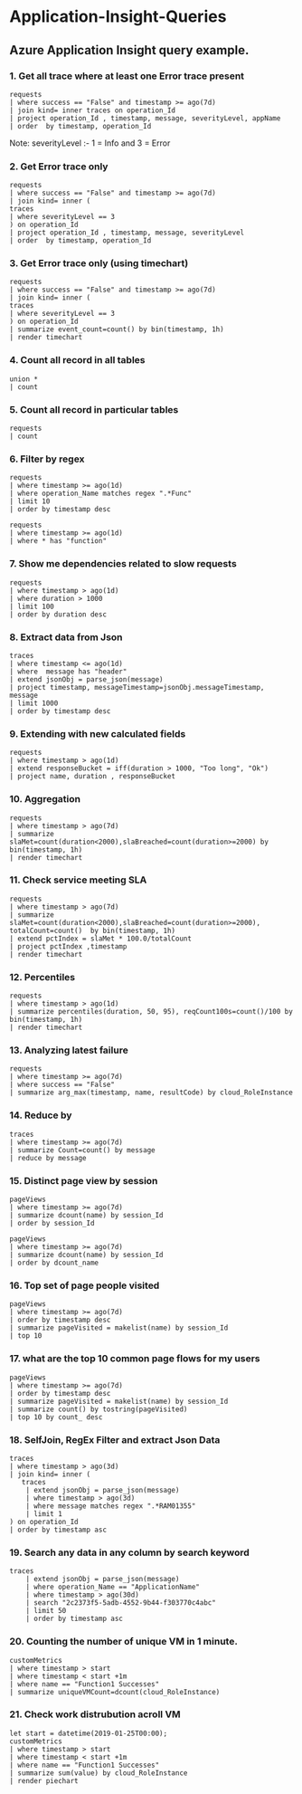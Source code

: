 # Application-Insight-Queries
## Azure Application Insight query example.

### 1. Get all trace where at least one Error trace present
```
requests
| where success == "False" and timestamp >= ago(7d) 
| join kind= inner traces on operation_Id  
| project operation_Id , timestamp, message, severityLevel, appName 
| order  by timestamp, operation_Id
```
Note: severityLevel :- 1 = Info and 3 = Error

### 2. Get Error trace only
```
requests
| where success == "False" and timestamp >= ago(7d) 
| join kind= inner (
traces
| where severityLevel == 3
) on operation_Id  
| project operation_Id , timestamp, message, severityLevel  
| order  by timestamp, operation_Id
```
### 3. Get Error trace only (using timechart)
```
requests
| where success == "False" and timestamp >= ago(7d)
| join kind= inner (
traces
| where severityLevel == 3
) on operation_Id  
| summarize event_count=count() by bin(timestamp, 1h) 
| render timechart
```

### 4. Count all record in all tables
```
union *
| count 
```

### 5. Count all record in particular tables
```
requests
| count
```

### 6. Filter by regex
```
requests
| where timestamp >= ago(1d) 
| where operation_Name matches regex ".*Func" 
| limit 10 
| order by timestamp desc 
```

```
requests
| where timestamp >= ago(1d) 
| where * has "function" 
```

### 7. Show me dependencies related to slow requests
```
requests
| where timestamp > ago(1d)
| where duration > 1000
| limit 100
| order by duration desc
```

### 8. Extract data from Json
```
traces
| where timestamp <= ago(1d) 
| where  message has "header"
| extend jsonObj = parse_json(message) 
| project timestamp, messageTimestamp=jsonObj.messageTimestamp, message
| limit 1000
| order by timestamp desc 
```

### 9. Extending with new calculated fields
```
requests
| where timestamp > ago(1d)
| extend responseBucket = iff(duration > 1000, "Too long", "Ok") 
| project name, duration , responseBucket 
```

### 10. Aggregation
```
requests
| where timestamp > ago(7d)
| summarize slaMet=count(duration<2000),slaBreached=count(duration>=2000) by bin(timestamp, 1h)  
| render timechart 
```

### 11. Check service meeting SLA
```
requests
| where timestamp > ago(7d)
| summarize slaMet=count(duration<2000),slaBreached=count(duration>=2000), totalCount=count()  by bin(timestamp, 1h) 
| extend pctIndex = slaMet * 100.0/totalCount 
| project pctIndex ,timestamp
| render timechart  
```

### 12. Percentiles
```
requests
| where timestamp > ago(1d)
| summarize percentiles(duration, 50, 95), reqCount100s=count()/100 by bin(timestamp, 1h)  
| render timechart  
```

### 13. Analyzing latest failure
```
requests
| where timestamp >= ago(7d)
| where success == "False" 
| summarize arg_max(timestamp, name, resultCode) by cloud_RoleInstance
```


### 14. Reduce by
```
traces
| where timestamp >= ago(7d)
| summarize Count=count() by message
| reduce by message 
```

### 15. Distinct page view by session
```
pageViews
| where timestamp >= ago(7d)
| summarize dcount(name) by session_Id  
| order by session_Id
```

```
pageViews
| where timestamp >= ago(7d)
| summarize dcount(name) by session_Id  
| order by dcount_name  
```

### 16. Top set of page people visited
```
pageViews
| where timestamp >= ago(7d)
| order by timestamp desc
| summarize pageVisited = makelist(name) by session_Id 
| top 10
```

### 17. what are the top 10 common page flows for my users
```
pageViews
| where timestamp >= ago(7d)
| order by timestamp desc
| summarize pageVisited = makelist(name) by session_Id 
| summarize count() by tostring(pageVisited)  
| top 10 by count_ desc
```
### 18. SelfJoin, RegEx Filter and extract Json Data
```
traces
| where timestamp > ago(3d)
| join kind= inner (
   traces
    | extend jsonObj = parse_json(message) 
    | where timestamp > ago(3d)
    | where message matches regex ".*RAM01355"
    | limit 1
) on operation_Id 
| order by timestamp asc 
```

### 19. Search any data in any column by search keyword
```
traces
    | extend jsonObj = parse_json(message) 
    | where operation_Name == "ApplicationName" 
    | where timestamp > ago(30d)
    | search "2c2373f5-5adb-4552-9b44-f303770c4abc"  
    | limit 50
    | order by timestamp asc 
```

### 20. Counting the number of unique VM in 1 minute.
```
customMetrics
| where timestamp > start
| where timestamp < start +1m
| where name == "Function1 Successes" 
| summarize uniqueVMCount=dcount(cloud_RoleInstance)
```

### 21. Check work distrubution acroll VM
```
let start = datetime(2019-01-25T00:00);
customMetrics
| where timestamp > start
| where timestamp < start +1m
| where name == "Function1 Successes" 
| summarize sum(value) by cloud_RoleInstance
| render piechart 
```
